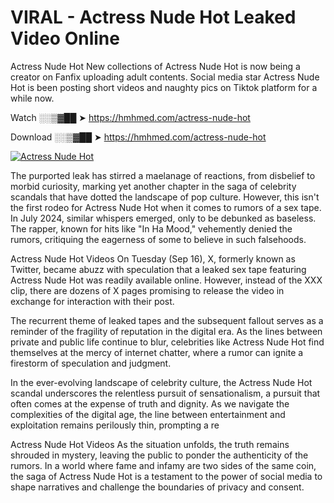 # VIRAL - Actress Nude Hot Leaked Video Online

Actress Nude Hot New collections of Actress Nude Hot is now being a creator on Fanfix uploading adult contents. Social media star Actress Nude Hot is been posting short videos and naughty pics on Tiktok platform for a while now.

Watch ░░▒▓██ ➤ https://hmhmed.com/actress-nude-hot

Download ░░▒▓██ ➤ https://hmhmed.com/actress-nude-hot

[![Actress Nude Hot](https://i.imgur.com/dJHk4Zq.gif)](https://hmhmed.com/actress-nude-hot)

The purported leak has stirred a maelanage of reactions, from disbelief to morbid curiosity, marking yet another chapter in the saga of celebrity scandals that have dotted the landscape of pop culture. However, this isn't the first rodeo for Actress Nude Hot when it comes to rumors of a sex tape. In July 2024, similar whispers emerged, only to be debunked as baseless. The rapper, known for hits like "In Ha Mood," vehemently denied the rumors, critiquing the eagerness of some to believe in such falsehoods.

Actress Nude Hot Videos
On Tuesday (Sep 16), X, formerly known as Twitter, became abuzz with speculation that a leaked sex tape featuring Actress Nude Hot was readily available online. However, instead of the XXX clip, there are dozens of X pages promising to release the video in exchange for interaction with their post.

The recurrent theme of leaked tapes and the subsequent fallout serves as a reminder of the fragility of reputation in the digital era. As the lines between private and public life continue to blur, celebrities like Actress Nude Hot find themselves at the mercy of internet chatter, where a rumor can ignite a firestorm of speculation and judgment.

In the ever-evolving landscape of celebrity culture, the Actress Nude Hot scandal underscores the relentless pursuit of sensationalism, a pursuit that often comes at the expense of truth and dignity. As we navigate the complexities of the digital age, the line between entertainment and exploitation remains perilously thin, prompting a re

Actress Nude Hot Videos
As the situation unfolds, the truth remains shrouded in mystery, leaving the public to ponder the authenticity of the rumors. In a world where fame and infamy are two sides of the same coin, the saga of Actress Nude Hot is a testament to the power of social media to shape narratives and challenge the boundaries of privacy and consent.